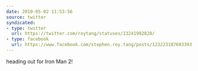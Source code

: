 ```yaml
---
date: 2010-05-02 11:53:56
source: twitter
syndicated:
- type: twitter
  url: https://twitter.com/roytang/statuses/13241992828/
- type: facebook
  url: https://www.facebook.com/stephen.roy.tang/posts/123223187693393
---
```


heading out for Iron Man 2!